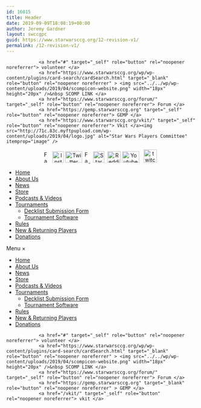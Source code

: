 ```yaml
---
id: 16015
title: Header
date: 2019-09-09T18:08:19+00:00
author: Jeremy Gardner
layout: swccgpc
guid: https://www.starwarsccg.org/12-revision-v1/
permalink: /12-revision-v1/
---
```


				<a href="#" target="_self" role="button" rel="noopener noreferrer"> volunteer </a> 
				<a href="https://www.starwarsccg.org/wp/wp-content/plugins/card-search/cardSearch.html" target="_blank" role="button" rel="noopener noreferrer" > <img src="../../wp/wp-content/uploads/2019/04/scompicon-website.png" width="18px" height="20px" />&nbsp SCOMP LINK </a> 
				<a href="https://www.starwarsccg.org/forum/" target="_self" role="button" rel="noopener noreferrer"> Forum </a> 
				<a href="https://gemp.starwarsccg.org" target="_self" role="button" rel="noopener noreferrer"> GEMP </a> 
				<a href="https://www.starwarsccg.org/vkit/" target="_self" role="button" rel="noopener noreferrer"> Vkit </a><img src="http://71c.83c.myftpupload.com/wp-content/uploads/2019/04/logo.jpg" alt="Star Wars Players Committee" itemprop="image" /> 

<center>
  <a href="https://www.facebook.com/swccgpc" target="_blank" rel="noopener noreferrer"><img src="/wp/wp-content/uploads/2019/04/download-facebook-logo-png-18.png" width="13px" height="30px" title="Facebook" /></a> &nbsp; <a href="https://www.instagram.com/swccg/" target="_blank" rel="noopener noreferrer"><img src="/wp/wp-content/uploads/2019/04/JFyofc-logo-instagram-background-png-1.png" width="30px" title="Instagram" /></a> <a href="https://twitter.com/swccg" target="_blank" rel="noopener noreferrer"><img src="/wp/wp-content/uploads/2019/04/New-Project-1.png" width="45px" height="30px" title="Twitter" /></a> <a href="https://www.facebook.com/groups/starwarsccg" target="_blank" rel="noopener noreferrer"><img src="/wp/wp-content/uploads/2019/04/download-facebook-logo-png-18.png" width="13px" height="30px" title="Facebook Group" /> </a> &nbsp; <a href="https://starwarsccg.slack.com/" target="_blank" rel="noopener noreferrer"><img src="/wp/wp-content/uploads/2019/04/New-Project-7.png" width="30px" height="30px" title="Starwarsccg" /></a>&nbsp; <a href="https://www.reddit.com/r/starwarsccg/" target="_blank" rel="noopener noreferrer"><img src="/wp/wp-content/uploads/2019/04/New-Project-2.png" width="35px" height="30px" title="Reddit" /></a> <a href="https://www.youtube.com/channel/UCwzN9PSUyCvxzbvCRfScS6Q" target="_blank" rel="noopener noreferrer"><img src="/wp/wp-content/uploads/2019/04/New-Project-4.png" width="45px" height="30px" title="Youtube" /></a> &nbsp; <a href="https://www.twitch.tv/swccgpc" target="_blank" rel="noopener noreferrer"><img src="/wp/wp-content/uploads/2019/06/twitch.png" width="35px" height="35px" title="twitch" /></a> &nbsp;
</center>

<ul id="menu-main-menu">
  <li id="menu-item-27">
    <a href="https://www.starwarsccg.org/">Home</a>
  </li>
  <li id="menu-item-98">
    <a href="https://www.starwarsccg.org/about-us/">About Us</a>
  </li>
  <li id="menu-item-113">
    <a href="https://www.starwarsccg.org/news/">News</a>
  </li>
  <li id="menu-item-15960">
    <a href="https://www.starwarsccg.org/wpstore">Store</a>
  </li>
  <li id="menu-item-125">
    <a href="https://www.starwarsccg.org/podcasts-videos/">Podcasts & Videos</a>
  </li>
  <li id="menu-item-849">
    <a href="https://www.starwarsccg.org/tournaments/">Tournaments</a> <ul>
      <li id="menu-item-16007">
        <a href="https://www.starwarsccg.org/decklist-submission-form/">Decklist Submission Form</a>
      </li>
      <li id="menu-item-16000">
        <a href="https://www.starwarsccg.org/tournament-software/">Tournament Software</a>
      </li>
    </ul>
  </li>
  
  <li id="menu-item-160">
    <a href="https://www.starwarsccg.org/rules/">Rules</a>
  </li>
  <li id="menu-item-177">
    <a href="https://www.starwarsccg.org/new-returning-players/">New & Returning Players</a>
  </li>
  <li id="menu-item-198">
    <a href="https://www.starwarsccg.org/donations/">Donations</a>
  </li>
</ul> Menu × 

<ul id="menu-main-menu-1">
  <li id="menu-item-27">
    <a href="https://www.starwarsccg.org/">Home</a>
  </li>
  <li id="menu-item-98">
    <a href="https://www.starwarsccg.org/about-us/">About Us</a>
  </li>
  <li id="menu-item-113">
    <a href="https://www.starwarsccg.org/news/">News</a>
  </li>
  <li id="menu-item-15960">
    <a href="https://www.starwarsccg.org/wpstore">Store</a>
  </li>
  <li id="menu-item-125">
    <a href="https://www.starwarsccg.org/podcasts-videos/">Podcasts & Videos</a>
  </li>
  <li id="menu-item-849">
    <a href="https://www.starwarsccg.org/tournaments/">Tournaments</a> <ul>
      <li id="menu-item-16007">
        <a href="https://www.starwarsccg.org/decklist-submission-form/">Decklist Submission Form</a>
      </li>
      <li id="menu-item-16000">
        <a href="https://www.starwarsccg.org/tournament-software/">Tournament Software</a>
      </li>
    </ul>
  </li>
  
  <li id="menu-item-160">
    <a href="https://www.starwarsccg.org/rules/">Rules</a>
  </li>
  <li id="menu-item-177">
    <a href="https://www.starwarsccg.org/new-returning-players/">New & Returning Players</a>
  </li>
  <li id="menu-item-198">
    <a href="https://www.starwarsccg.org/donations/">Donations</a>
  </li>
</ul>


				<a href="#" target="_self" role="button" rel="noopener noreferrer"> volunteer </a> 
				<a href="https://www.starwarsccg.org/wp/wp-content/plugins/card-search/cardSearch.html" target="_blank" role="button" rel="noopener noreferrer" > <img src="../../wp/wp-content/uploads/2019/04/scompicon-website.png" width="18px" height="20px" />&nbsp SCOMP LINK </a> 
				<a href="https://www.starwarsccg.org/forum/" target="_self" role="button" rel="noopener noreferrer"> Forum </a> 
				<a href="https://gemp.starwarsccg.org" target="_blank" role="button" rel="noopener noreferrer" > GEMP </a> 
				<a href="/vkit/" target="_self" role="button" rel="noopener noreferrer"> vkit </a>